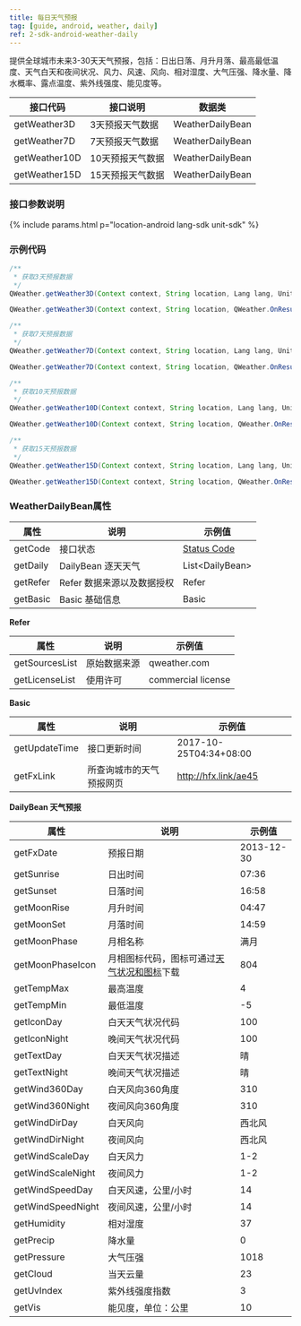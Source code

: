 ```yaml
---
title: 每日天气预报
tag: [guide, android, weather, daily]
ref: 2-sdk-android-weather-daily
---
```


提供全球城市未来3-30天天气预报，包括：日出日落、月升月落、最高最低温度、天气白天和夜间状况、风力、风速、风向、相对湿度、大气压强、降水量、降水概率、露点温度、紫外线强度、能见度等。

| 接口代码| 接口说明               | 数据类           |
| ---------------- | ------------- | ---------------- |
| getWeather3D| 3天预报天气数据    | WeatherDailyBean |
| getWeather7D| 7天预报天气数据    | WeatherDailyBean |
| getWeather10D| 10天预报天气数据  | WeatherDailyBean |
| getWeather15D| 15天预报天气数据  | WeatherDailyBean |

### 接口参数说明

{% include params.html p="location-android lang-sdk unit-sdk" %}

### 示例代码

```java
/**
 * 获取3天预报数据
 */
QWeather.getWeather3D(Context context, String location, Lang lang, Unit unit,QWeather.OnResultWeatherDailyListener listener) ;

QWeather.getWeather3D(Context context, String location, QWeather.OnResultWeatherDailyListener listener);

/**
 * 获取7天预报数据
 */
QWeather.getWeather7D(Context context, String location, Lang lang, Unit unit,QWeather.OnResultWeatherDailyListener listener) ;

QWeather.getWeather7D(Context context, String location, QWeather.OnResultWeatherDailyListener listener);

/**
 * 获取10天预报数据
 */
QWeather.getWeather10D(Context context, String location, Lang lang, Unit unit,QWeather.OnResultWeatherDailyListener listener) ;

QWeather.getWeather10D(Context context, String location, QWeather.OnResultWeatherDailyListener listener);

/**
 * 获取15天预报数据
 */
QWeather.getWeather15D(Context context, String location, Lang lang, Unit unit,QWeather.OnResultWeatherDailyListener listener) ;

QWeather.getWeather15D(Context context, String location, QWeather.OnResultWeatherDailyListener listener);
```

### WeatherDailyBean属性

| 属性     | 说明                       | 示例值                |
| -------- | -------------------------- | --------------------- |
| getCode  | 接口状态                   | [Status Code](/docs/resource/status-code/)   |
| getDaily | DailyBean 逐天天气         | List&lt;DailyBean&gt; |
| getRefer | Refer 数据来源以及数据授权 | Refer                 |
| getBasic | Basic 基础信息             | Basic                 |

**Refer**

| 属性           | 说明         | 示例值             |
| -------------- | ------------ | ------------------ |
| getSourcesList | 原始数据来源 | qweather.com      |
| getLicenseList | 使用许可     | commercial license |

**Basic**

| 属性          | 说明                     | 示例值               |
| ------------- | ------------------------ | -------------------- |
| getUpdateTime | 接口更新时间             | 2017-10-25T04:34+08:00     |
| getFxLink     | 所查询城市的天气预报网页 | http://hfx.link/ae45 |

**DailyBean 天气预报**

| 属性              | 说明                | 示例值     |
| ----------------- | ------------------- | ---------- |
| getFxDate         | 预报日期            | 2013-12-30 |
| getSunrise        | 日出时间            | 07:36      |
| getSunset         | 日落时间            | 16:58      |
| getMoonRise       | 月升时间            | 04:47      |
| getMoonSet        | 月落时间            | 14:59      |
| getMoonPhase      | 月相名称            | 满月       |
| getMoonPhaseIcon      | 月相图标代码，图标可通过[天气状况和图标](/docs/resource/icons/)下载            | 804    |
| getTempMax        | 最高温度            | 4          |
| getTempMin        | 最低温度            | -5         |
| getIconDay        | 白天天气状况代码    | 100        |
| getIconNight      | 晚间天气状况代码    | 100        |
| getTextDay        | 白天天气状况描述    | 晴         |
| getTextNight      | 晚间天气状况描述    | 晴         |
| getWind360Day     | 白天风向360角度     | 310        |
| getWind360Night   | 夜间风向360角度     | 310        |
| getWindDirDay     | 白天风向            | 西北风     |
| getWindDirNight   | 夜间风向            | 西北风     |
| getWindScaleDay   | 白天风力            | 1-2        |
| getWindScaleNight | 夜间风力            | 1-2        |
| getWindSpeedDay   | 白天风速，公里/小时 | 14         |
| getWindSpeedNight | 夜间风速，公里/小时 | 14         |
| getHumidity       | 相对湿度            | 37         |
| getPrecip         | 降水量              | 0          |
| getPressure       | 大气压强            | 1018       |
| getCloud          | 当天云量            | 23         |
| getUvIndex        | 紫外线强度指数      | 3          |
| getVis            | 能见度，单位：公里  | 10         |

